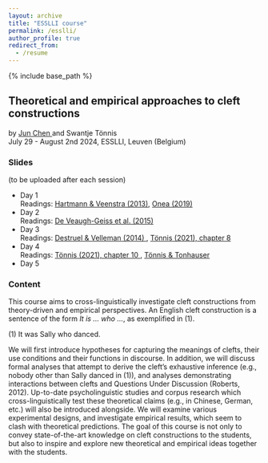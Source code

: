```yaml
---
layout: archive
title: "ESSLLI course"
permalink: /esslli/
author_profile: true
redirect_from:
  - /resume
---
```


{% include base_path %}  

## Theoretical and empirical approaches to cleft constructions<br>
by <a href="https://www.juniper-ling.de/" target="_blank"> Jun Chen </a> and Swantje Tönnis <br>
July 29 - August 2nd 2024, ESSLLI, Leuven (Belgium)

### Slides
(to be uploaded after each session)
* Day 1<br>
  Readings: <a href="https://benjamins.com/catalog/la.208.01har" target="_blank">Hartmann & Veenstra (2013)</a>,  <a href="https://academic.oup.com/edited-volume/38644/chapter-abstract/335406577?redirectedFrom=fulltext&login=false" target="_blank">Onea (2019)</a>
* Day 2<br>
  Readings: <a href="https://journals.linguisticsociety.org/proceedings/index.php/SALT/article/view/25.373" target="_blank"> De Veaugh-Geiss et al. (2015) </a>
* Day 3<br>
  Readings:  <a href="http://www.cssp.cnrs.fr/eiss10/eiss10_destruel-and-velleman.pdf" target="_blank"> Destruel & Velleman (2014) </a>, <a href="http://swantje-toennis.github.io/files/toennis_2021_dissertation.pdf" target="_blank"> Tönnis (2021), chapter 8 </a>
* Day 4<br>
  Readings: <a href="http://swantje-toennis.github.io/files/toennis_2021_dissertation.pdf" target="_blank"> Tönnis (2021), chapter 10 </a>, <a href="https://journals.linguisticsociety.org/proceedings/index.php/SALT/article/view/32.034" target="_blank"> Tönnis & Tonhauser </a>
* Day 5<br>


### Content
This course aims to cross-linguistically investigate cleft constructions from theory-driven and empirical perspectives. An English cleft construction is a sentence of the form *It is ... who ...*, as exemplified in (1).

(1) It was Sally who danced.

We will first introduce hypotheses for capturing the meanings of clefts, their use conditions and their functions in discourse. In addition, we will discuss formal analyses that attempt to derive the cleft’s exhaustive inference (e.g., nobody other than Sally danced in (1)), and analyses demonstrating interactions between clefts and Questions Under Discussion (Roberts, 2012). Up-to-date psycholinguistic studies and corpus research which cross-linguistically test these theoretical claims (e.g., in Chinese, German, etc.) will also be introduced alongside. We will examine various experimental designs, and investigate empirical results, which seem to clash with theoretical predictions. The goal of this course is not only to convey state-of-the-art knowledge on cleft constructions to the students, but also to inspire and explore new theoretical and empirical ideas together with the students.




